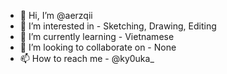- 👋 Hi, I’m @aerzqii
- 👀 I’m interested in - Sketching, Drawing, Editing
- 🌱 I’m currently learning - Vietnamese
- 💞️ I’m looking to collaborate on - None
- 📫 How to reach me - @ky0uka_

<!---
aerzqii/aerzqii is a ✨ special ✨ repository because its `README.md` (this file) appears on your GitHub profile.
You can click the Preview link to take a look at your changes.
--->
